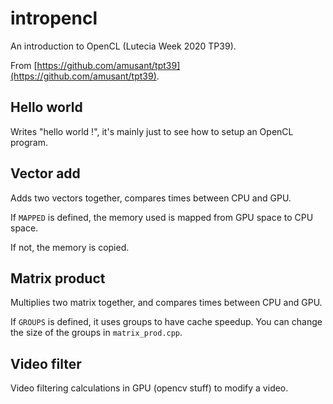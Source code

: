 # intropencl
An introduction to OpenCL (Lutecia Week 2020 TP39).

From [https://github.com/amusant/tpt39](https://github.com/amusant/tpt39).

## Hello world
Writes "hello world !", it's mainly just to see how to setup an OpenCL program.

## Vector add
Adds two vectors together, compares times between CPU and GPU.

If `MAPPED` is defined, the memory used is mapped from GPU space to CPU space.

If not, the memory is copied.

## Matrix product
Multiplies two matrix together, and compares times between CPU and GPU.

If `GROUPS` is defined, it uses groups to have cache speedup. You can change the size of the groups in `matrix_prod.cpp`.

## Video filter
Video filtering calculations in GPU (opencv stuff) to modify a video.
